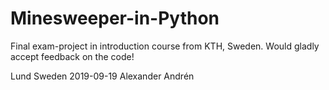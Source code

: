 # Minesweeper-in-Python
Final exam-project in introduction course from KTH, Sweden. 
Would gladly accept feedback on the code!

Lund Sweden 2019-09-19
Alexander Andrén
